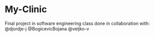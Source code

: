 # My-Clinic
Final project in software engineering class done in collaboration with:
@djordje-j
@BogicevicBojana
@veljko-v

